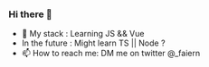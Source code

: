 ### Hi there 👋


- 🔭 My stack : Learning JS && Vue
- In the future : Might learn TS  || Node ?
- 📫 How to reach me: DM me on twitter @_faiern
